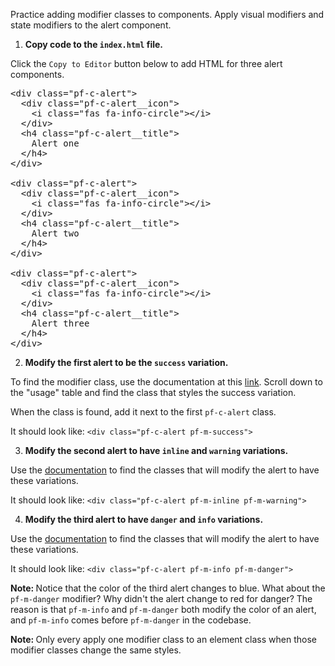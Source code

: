 Practice adding modifier classes to components. Apply visual modifiers and state modifiers to the alert component.

1) <strong>Copy code to the `index.html` file.</strong>

Click the `Copy to Editor` button below to add HTML for three alert components.

<pre class="file" data-filename="index.html" data-target="replace">
&lt;div class=&quot;pf-c-alert&quot;&gt;
  &lt;div class=&quot;pf-c-alert__icon&quot;&gt;
    &lt;i class=&quot;fas fa-info-circle&quot;&gt;&lt;/i&gt;
  &lt;/div&gt;
  &lt;h4 class=&quot;pf-c-alert__title&quot;&gt;
    Alert one
  &lt;/h4>
&lt;/div>

&lt;div class=&quot;pf-c-alert&quot;>
  &lt;div class=&quot;pf-c-alert__icon&quot;&gt;
    &lt;i class=&quot;fas fa-info-circle&quot;>&lt;/i&gt;
  &lt;/div&gt;
  &lt;h4 class=&quot;pf-c-alert__title&quot;&gt;
    Alert two
  &lt;/h4&gt;
&lt;/div&gt;

&lt;div class=&quot;pf-c-alert&quot;&gt;
  &lt;div class=&quot;pf-c-alert__icon&quot;&gt;
    &lt;i class=&quot;fas fa-info-circle&quot;>&lt;/i&gt;
  &lt;/div>
  &lt;h4 class=&quot;pf-c-alert__title&quot;&gt;
    Alert three
  &lt;/h4>
&lt;/div&gt;
</pre>

2) <strong>Modify the first alert to be the `success` variation.</strong>

To find the modifier class, use the documentation at this [link](https://www.patternfly.org/v4/documentation/core/components/alert). Scroll down to the "usage" table and find the class that styles the success variation.

When the class is found, add it next to the first `pf-c-alert` class.

It should look like: `<div class="pf-c-alert pf-m-success">`

3) <strong>Modify the second alert to have `inline` and `warning` variations.</strong>

Use the [documentation](https://www.patternfly.org/v4/documentation/core/components/alert) to find the classes that will modify the alert to have these variations.

It should look like: `<div class="pf-c-alert pf-m-inline pf-m-warning">`

4) <strong>Modify the third alert to have `danger` and `info` variations.</strong>

Use the [documentation](https://www.patternfly.org/v4/documentation/core/components/alert) to find the classes that will modify the alert to have these variations.

It should look like: `<div class="pf-c-alert pf-m-info pf-m-danger">`

<strong>Note: </strong> Notice that the color of the third alert changes to blue. What about the `pf-m-danger` modifier? Why didn't the alert change to red for danger? The reason is that `pf-m-info` and `pf-m-danger` both modify the color of an alert, and `pf-m-info` comes before `pf-m-danger` in the codebase.

<strong>Note: </strong>Only every apply one modifier class to an element class when those modifier classes change the same styles.
